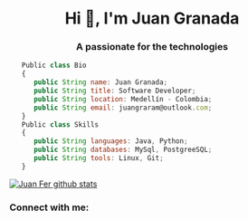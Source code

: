 <h1 align="center">Hi 👋, I'm Juan Granada</h1>
<h3 align="center">A passionate for the technologies</h3>

```js
   Public class Bio
   {
      public String name: Juan Granada;
      public String title: Software Developer;
      public String location: Medellín - Colombia;
      public String email: juangraram@outlook.com;
   }
   Public class Skills
   {
      public String languages: Java, Python;
      public String databases: MySql, PostgreeSQL;
      public String tools: Linux, Git;
   }
```



[![Juan Fer github stats](https://github-readme-stats.vercel.app/api?username=juaco121&show_icons=true&theme=merko&hide=["contribs","issues"])](https://github.com/juaco121)

<h3 align="left">Connect with me:</h3>
